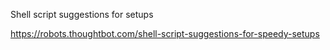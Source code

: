 Shell script suggestions for setups

https://robots.thoughtbot.com/shell-script-suggestions-for-speedy-setups
